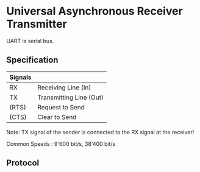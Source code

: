 Universal Asynchronous Receiver Transmitter
==============================

UART is serial bus.


Specification 
-------------

| Signals | |
|------|---|
| RX | Receiving Line (In) |
| TX | Transmitting Line (Out) |
| (RTS) | Request to Send |
| (CTS) | Clear to Send |

Note: TX signal of the sender is connected to the RX signal at the receiver!



Common Speeds
:   9'600 bit/s, 38'400 bit/s


Protocol
--------









